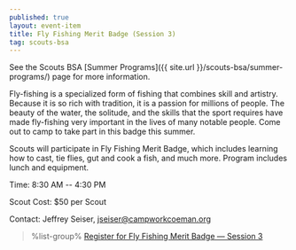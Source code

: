 ```yaml
---
published: true
layout: event-item
title: Fly Fishing Merit Badge (Session 3)
tag: scouts-bsa
---
```


See the Scouts BSA [Summer Programs]({{ site.url }}/scouts-bsa/summer-programs/) page for more information.

Fly-fishing is a specialized form of fishing that combines skill and artistry. Because it is so rich with tradition, it is a passion for millions of people. The beauty of the water, the solitude, and the skills that the sport requires have made fly-fishing very important in the lives of many notable people. Come out to camp to take part in this badge this summer.

Scouts will participate in Fly Fishing Merit Badge, which includes learning how to cast, tie flies, gut and cook a fish, and much more. Program includes lunch and equipment.

Time: 8:30 AM -- 4:30 PM

Scout Cost: $50 per Scout

Contact: Jeffrey Seiser, [jseiser@campworkcoeman.org](mailto:jseiser@campworkcoeman.org)

> %list-group%
> <a href="https://scoutingevent.com/066-82178-197790" class="list-group-item">Register for Fly Fishing Merit Badge &mdash; Session 3</a>
